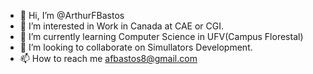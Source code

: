 - 👋 Hi, I’m @ArthurFBastos
- 👀 I’m interested in Work in Canada at CAE or CGI.
- 🌱 I’m currently learning Computer Science in UFV(Campus Florestal)
- 💞️ I’m looking to collaborate on Simullators Development.
- 📫 How to reach me afbastos8@gmail.com

<!---
ArthurFBastos/ArthurFBastos is a ✨ special ✨ repository because its `README.md` (this file) appears on your GitHub profile.
You can click the Preview link to take a look at your changes.
--->
